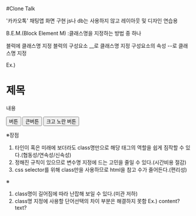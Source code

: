 #Clone Talk

'카카오톡' 채팅앱 화면 구현
js나 db는 사용하지 않고 레이아웃 및 디자인 연습용 


B.E.M.(Block Element M)
:클래스명을 지정하는 방법 중 하나

블럭에 클래스명 지정
블럭의 구성요소 __로 클래스명 지정
구성요소의 속성 --로 클래스명 지정

Ex.)
  <div class="borad">
    <h1 class="borad__title">제목</h1>
    <p class="borad__content">내용</p>
    <input class="borad__btn" type="button" value="버튼">
    <input class="borad__btn--big" type="button" value="큰버튼">
    <input class="borad__btn--big borad__btn--yellow" type="button" value="크고 노란 버튼">
  </div>

  ※장점
  1. 타인이 혹은 미래에 보더라도 class명만으로 해당 태그의 역할을 쉽게 짐작할 수 있다.(협동성/연속성/신속성)
  2. 정해진 규칙이 있으므로 변수명 지정에 드는 고민을 줄일 수 있다.(시간비용 절감)
  3. css selector를 위해 class만을 사용하므로 html을 참고 수가 줄어든다.(편리성)

  ※
  1. class명이 길어짐에 따라 난잡해 보일 수 있다.(미관 저하)
  2. class명 지정에 사용할 단어선택의 차이 부분은 해결하지 못함 Ex.) content? text?
